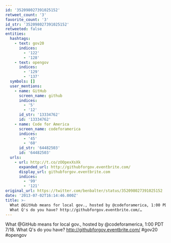 ```yaml
---
id: '352098027391025152'
retweet_count: '3'
favorite_count: '3'
id_str: '352098027391025152'
retweeted: false
entities:
  hashtags:
    - text: gov20
      indices:
        - '122'
        - '128'
    - text: opengov
      indices:
        - '129'
        - '137'
  symbols: []
  user_mentions:
    - name: GitHub
      screen_name: github
      indices:
        - '5'
        - '12'
      id_str: '13334762'
      id: '13334762'
    - name: Code for America
      screen_name: codeforamerica
      indices:
        - '45'
        - '60'
      id_str: '64482503'
      id: '64482503'
  urls:
    - url: http://t.co/zOOpexXsXk
      expanded_url: http://githubforgov.eventbrite.com/
      display_url: githubforgov.eventbrite.com
      indices:
        - '99'
        - '121'
original_url: https://twitter.com/benbalter/status/352098027391025152
date: '2013-07-02T16:14:46.000Z'
title: >-
  What @GitHub means for local gov., hosted by @codeforamerica, 1:00 PDT 7/18.
  What Q's do you have? http://githubforgov.eventbrite.com/…
---
```


What @GitHub means for local gov., hosted by @codeforamerica, 1:00 PDT 7/18. What Q's do you have? http://githubforgov.eventbrite.com/ #gov20 #opengov